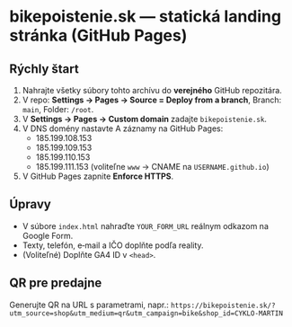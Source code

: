 # bikepoistenie.sk — statická landing stránka (GitHub Pages)

## Rýchly štart
1. Nahrajte všetky súbory tohto archívu do **verejného** GitHub repozitára.
2. V repo: **Settings → Pages → Source = Deploy from a branch**, Branch: `main`, Folder: `/root`.
3. V **Settings → Pages → Custom domain** zadajte `bikepoistenie.sk`.
4. V DNS domény nastavte A záznamy na GitHub Pages:
   - 185.199.108.153
   - 185.199.109.153
   - 185.199.110.153
   - 185.199.111.153
   (voliteľne `www` → CNAME na `USERNAME.github.io`)
5. V GitHub Pages zapnite **Enforce HTTPS**.

## Úpravy
- V súbore `index.html` nahraďte `YOUR_FORM_URL` reálnym odkazom na Google Form.
- Texty, telefón, e‑mail a IČO doplňte podľa reality.
- (Voliteľné) Doplňte GA4 ID v `<head>`.

## QR pre predajne
Generujte QR na URL s parametrami, napr.:
`https://bikepoistenie.sk/?utm_source=shop&utm_medium=qr&utm_campaign=bike&shop_id=CYKLO-MARTIN`
